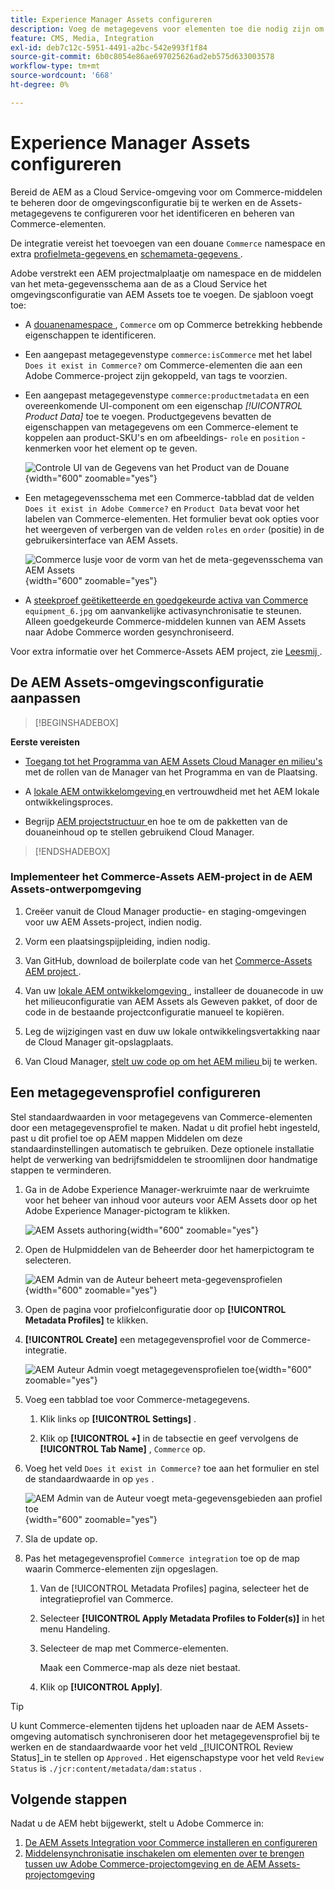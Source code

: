 ```yaml
---
title: Experience Manager Assets configureren
description: Voeg de metagegevens voor elementen toe die nodig zijn om de AEM Assets Integration voor Commerce in te schakelen voor het synchroniseren van elementen tussen Adobe Commerce- en Experience Manager Assets-projecten.
feature: CMS, Media, Integration
exl-id: deb7c12c-5951-4491-a2bc-542e993f1f84
source-git-commit: 6b0c8054e86ae697025626ad2eb575d633003578
workflow-type: tm+mt
source-wordcount: '668'
ht-degree: 0%

---
```


# Experience Manager Assets configureren

Bereid de AEM as a Cloud Service-omgeving voor om Commerce-middelen te beheren door de omgevingsconfiguratie bij te werken en de Assets-metagegevens te configureren voor het identificeren en beheren van Commerce-elementen.

De integratie vereist het toevoegen van een douane `Commerce` namespace en extra [ profielmeta-gegevens ](https://experienceleague.adobe.com/en/docs/experience-manager-cloud-service/content/assets/manage/metadata-profiles) en [ schemameta-gegevens ](https://experienceleague.adobe.com/en/docs/experience-manager-cloud-service/content/assets/manage/metadata-schemas).

Adobe verstrekt een AEM projectmalplaatje om namespace en de middelen van het meta-gegevensschema aan de as a Cloud Service het omgevingsconfiguratie van AEM Assets toe te voegen. De sjabloon voegt toe:

- A [ douanenamespace ](https://github.com/ankumalh/assets-commerce/blob/main/ui.config/jcr_root/apps/commerce/config/org.apache.sling.jcr.repoinit.RepositoryInitializer~commerce-namespaces.cfg.json), `Commerce` om op Commerce betrekking hebbende eigenschappen te identificeren.

- Een aangepast metagegevenstype `commerce:isCommerce` met het label `Does it exist in Commerce?` om Commerce-elementen die aan een Adobe Commerce-project zijn gekoppeld, van tags te voorzien.

- Een aangepast metagegevenstype `commerce:productmetadata` en een overeenkomende UI-component om een eigenschap *[!UICONTROL Product Data]* toe te voegen. Productgegevens bevatten de eigenschappen van metagegevens om een Commerce-element te koppelen aan product-SKU&#39;s en om afbeeldings- `role` en `position` -kenmerken voor het element op te geven.

  ![ Controle UI van de Gegevens van het Product van de Douane ](./assets/aem-commerce-sku-metadata-fields-from-template.png){width="600" zoomable="yes"}

- Een metagegevensschema met een Commerce-tabblad dat de velden `Does it exist in Adobe Commerce?` en `Product Data` bevat voor het labelen van Commerce-elementen. Het formulier bevat ook opties voor het weergeven of verbergen van de velden `roles` en `order` (positie) in de gebruikersinterface van AEM Assets.

  ![ Commerce lusje voor de vorm van het de meta-gegevensschema van AEM Assets ](./assets/assets-configure-metadata-schema-form-editor.png){width="600" zoomable="yes"}

- A [ steekproef geëtiketteerde en goedgekeurde activa van Commerce ](https://github.com/ankumalh/assets-commerce/blob/main/ui.content/src/main/content/jcr_root/content/dam/wknd/en/activities/hiking/equipment_6.jpg/.content.xml) `equipment_6.jpg` om aanvankelijke activasynchronisatie te steunen. Alleen goedgekeurde Commerce-middelen kunnen van AEM Assets naar Adobe Commerce worden gesynchroniseerd.

Voor extra informatie over het Commerce-Assets AEM project, zie [ Leesmij ](https://github.com/ankumalh/assets-commerce).

## De AEM Assets-omgevingsconfiguratie aanpassen

>[!BEGINSHADEBOX]

**Eerste vereisten**

- [ Toegang tot het Programma van AEM Assets Cloud Manager en milieu&#39;s ](https://experienceleague.adobe.com/en/docs/experience-manager-cloud-service/content/onboarding/journey/cloud-manager#access-sysadmin-bo) met de rollen van de Manager van het Programma en van de Plaatsing.

- A [ lokale AEM ontwikkelomgeving ](https://experienceleague.adobe.com/en/docs/experience-manager-learn/cloud-service/local-development-environment-set-up/overview) en vertrouwdheid met het AEM lokale ontwikkelingsproces.

- Begrijp [ AEM projectstructuur ](https://experienceleague.adobe.com/en/docs/experience-manager-cloud-service/content/implementing/developing/aem-project-content-package-structure) en hoe te om de pakketten van de douaneinhoud op te stellen gebruikend Cloud Manager.

>[!ENDSHADEBOX]

### Implementeer het Commerce-Assets AEM-project in de AEM Assets-ontwerpomgeving

1. Creëer vanuit de Cloud Manager productie- en staging-omgevingen voor uw AEM Assets-project, indien nodig.

1. Vorm een plaatsingspijpleiding, indien nodig.

1. Van GitHub, download de boilerplate code van het [ Commerce-Assets AEM project ](https://github.com/ankumalh/assets-commerce).

1. Van uw [ lokale AEM ontwikkelomgeving ](https://experienceleague.adobe.com/en/docs/experience-manager-learn/cloud-service/local-development-environment-set-up/overview), installeer de douanecode in uw het milieuconfiguratie van AEM Assets als Geweven pakket, of door de code in de bestaande projectconfiguratie manueel te kopiëren.

1. Leg de wijzigingen vast en duw uw lokale ontwikkelingsvertakking naar de Cloud Manager git-opslagplaats.

1. Van Cloud Manager, [ stelt uw code op om het AEM milieu ](https://experienceleague.adobe.com/en/docs/experience-manager-cloud-service/content/implementing/using-cloud-manager/deploy-code#deploying-code-with-cloud-manager) bij te werken.

## Een metagegevensprofiel configureren

Stel standaardwaarden in voor metagegevens van Commerce-elementen door een metagegevensprofiel te maken. Nadat u dit profiel hebt ingesteld, past u dit profiel toe op AEM mappen Middelen om deze standaardinstellingen automatisch te gebruiken. Deze optionele installatie helpt de verwerking van bedrijfsmiddelen te stroomlijnen door handmatige stappen te verminderen.

1. Ga in de Adobe Experience Manager-werkruimte naar de werkruimte voor het beheer van inhoud voor auteurs voor AEM Assets door op het Adobe Experience Manager-pictogram te klikken.

   ![ AEM Assets authoring ](./assets/aem-assets-authoring.png){width="600" zoomable="yes"}

1. Open de Hulpmiddelen van de Beheerder door het hamerpictogram te selecteren.

   ![ AEM Admin van de Auteur beheert meta-gegevensprofielen ](./assets/aem-manage-metadata-profiles.png){width="600" zoomable="yes"}

1. Open de pagina voor profielconfiguratie door op **[!UICONTROL Metadata Profiles]** te klikken.

1. **[!UICONTROL Create]** een metagegevensprofiel voor de Commerce-integratie.

   ![AEM Auteur Admin voegt metagegevensprofielen toe ](./assets/aem-create-metadata-profile.png){width="600" zoomable="yes"}

1. Voeg een tabblad toe voor Commerce-metagegevens.

   1. Klik links op **[!UICONTROL Settings]** .

   1. Klik op **[!UICONTROL +]** in de tabsectie en geef vervolgens de **[!UICONTROL Tab Name]** , `Commerce` op.

1. Voeg het veld `Does it exist in Commerce?` toe aan het formulier en stel de standaardwaarde in op `yes` .

   ![ AEM Admin van de Auteur voegt meta-gegevensgebieden aan profiel toe ](./assets/aem-edit-metadata-profile-fields.png){width="600" zoomable="yes"}

1. Sla de update op.

1. Pas het metagegevensprofiel `Commerce integration` toe op de map waarin Commerce-elementen zijn opgeslagen.

   1. Van de [!UICONTROL  Metadata Profiles] pagina, selecteer het de integratieprofiel van Commerce.

   1. Selecteer **[!UICONTROL Apply Metadata Profiles to Folder(s)]** in het menu Handeling.

   1. Selecteer de map met Commerce-elementen.

      Maak een Commerce-map als deze niet bestaat.

   1. Klik op **[!UICONTROL Apply]**.

>[!TIP]
>
>U kunt Commerce-elementen tijdens het uploaden naar de AEM Assets-omgeving automatisch synchroniseren door het metagegevensprofiel bij te werken en de standaardwaarde voor het veld _[!UICONTROL Review Status]_in te stellen op `Approved` . Het eigenschapstype voor het veld `Review Status` is `./jcr:content/metadata/dam:status` .


## Volgende stappen

Nadat u de AEM hebt bijgewerkt, stelt u Adobe Commerce in:

1. [De AEM Assets Integration voor Commerce installeren en configureren](aem-assets-configure-commerce.md)
2. [Middelensynchronisatie inschakelen om elementen over te brengen tussen uw Adobe Commerce-projectomgeving en de AEM Assets-projectomgeving](aem-assets-setup-synchronization.md)
